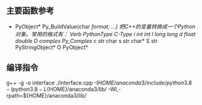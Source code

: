 
## 主要函数参考
* PyObject* Py_BuildValue(char *format, ...)
    把C++的变量转换成一个Python对象。常用的格式有：
    Verb    PythonType  C-Type
    i       int         int
    l       long        long
    d       float       double
    D       complex     Py_Complex*
    c       str         char
    s       str         char*
    S       str         PyStringObject*
    O       <any>       PyObject*
    
## 编译指令
g++ -g -o interface ./interface.cpp -I${HOME}/anaconda3/include/python3.8 -lpython3.8 -L${HOME}/anaconda3/lib/ -Wl,-rpath=${HOME}/anaconda3/lib/